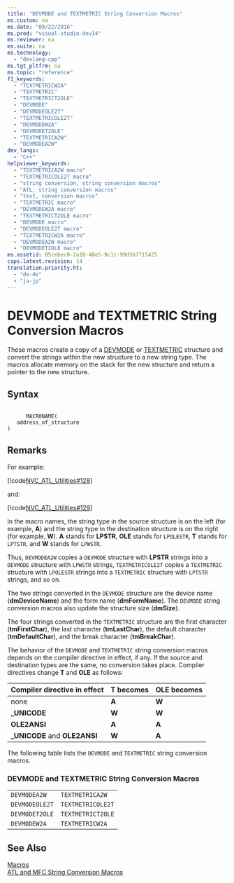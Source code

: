```yaml
---
title: "DEVMODE and TEXTMETRIC String Conversion Macros"
ms.custom: na
ms.date: "09/22/2016"
ms.prod: "visual-studio-dev14"
ms.reviewer: na
ms.suite: na
ms.technology: 
  - "devlang-cpp"
ms.tgt_pltfrm: na
ms.topic: "reference"
f1_keywords: 
  - "TEXTMETRICW2A"
  - "TEXTMETRIC"
  - "TEXTMETRICT2OLE"
  - "DEVMODE"
  - "DEVMODEOLE2T"
  - "TEXTMETRICOLE2T"
  - "DEVMODEW2A"
  - "DEVMODET2OLE"
  - "TEXTMETRICA2W"
  - "DEVMODEA2W"
dev_langs: 
  - "C++"
helpviewer_keywords: 
  - "TEXTMETRICA2W macro"
  - "TEXTMETRICOLE2T macro"
  - "string conversion, string conversion macros"
  - "ATL, string conversion macros"
  - "text, conversion macros"
  - "TEXTMETRIC macro"
  - "DEVMODEW2A macro"
  - "TEXTMETRICT2OLE macro"
  - "DEVMODE macro"
  - "DEVMODEOLE2T macro"
  - "TEXTMETRICW2A macro"
  - "DEVMODEA2W macro"
  - "DEVMODET2OLE macro"
ms.assetid: 85cebec0-2a18-48e5-9c1c-99d5b7f15425
caps.latest.revision: 14
translation.priority.ht: 
  - "de-de"
  - "ja-jp"
---
```

# DEVMODE and TEXTMETRIC String Conversion Macros
These macros create a copy of a [DEVMODE](http://msdn.microsoft.com/library/windows/desktop/dd183565) or [TEXTMETRIC](http://msdn.microsoft.com/library/windows/desktop/dd145132) structure and convert the strings within the new structure to a new string type. The macros allocate memory on the stack for the new structure and return a pointer to the new structure.  
  
## Syntax  
  
```  
  
      MACRONAME(   
   address_of_structure    
)  
```  
  
## Remarks  
 For example:  
  
 [!code[NVC_ATL_Utilities#128](../vs140/codesnippet/CPP/devmode-and-textmetric-string-conversion-macros_1.cpp)]  
  
 and:  
  
 [!code[NVC_ATL_Utilities#129](../vs140/codesnippet/CPP/devmode-and-textmetric-string-conversion-macros_2.cpp)]  
  
 In the macro names, the string type in the source structure is on the left (for example, **A**) and the string type in the destination structure is on the right (for example, **W**). **A** stands for **LPSTR**, **OLE** stands for `LPOLESTR`, **T** stands for `LPTSTR`, and **W** stands for `LPWSTR`.  
  
 Thus, `DEVMODEA2W` copies a `DEVMODE` structure with **LPSTR** strings into a `DEVMODE` structure with `LPWSTR` strings, `TEXTMETRICOLE2T` copies a `TEXTMETRIC` structure with `LPOLESTR` strings into a `TEXTMETRIC` structure with `LPTSTR` strings, and so on.  
  
 The two strings converted in the `DEVMODE` structure are the device name (**dmDeviceName**) and the form name (**dmFormName**). The `DEVMODE` string conversion macros also update the structure size (**dmSize**).  
  
 The four strings converted in the `TEXTMETRIC` structure are the first character (**tmFirstChar**), the last character (**tmLastChar**), the default character (**tmDefaultChar**), and the break character (**tmBreakChar**).  
  
 The behavior of the `DEVMODE` and `TEXTMETRIC` string conversion macros depends on the compiler directive in effect, if any. If the source and destination types are the same, no conversion takes place. Compiler directives change **T** and **OLE** as follows:  
  
|Compiler directive in effect|T becomes|OLE becomes|  
|----------------------------------|---------------|-----------------|  
|none|**A**|**W**|  
|**_UNICODE**|**W**|**W**|  
|**OLE2ANSI**|**A**|**A**|  
|**_UNICODE** and **OLE2ANSI**|**W**|**A**|  
  
 The following table lists the `DEVMODE` and `TEXTMETRIC` string conversion macros.  
  
### DEVMODE and TEXTMETRIC String Conversion Macros  
  
|||  
|-|-|  
|`DEVMODEA2W`|`TEXTMETRICA2W`|  
|`DEVMODEOLE2T`|`TEXTMETRICOLE2T`|  
|`DEVMODET2OLE`|`TEXTMETRICT2OLE`|  
|`DEVMODEW2A`|`TEXTMETRICW2A`|  
  
## See Also  
 [Macros](../vs140/atl-macros.md)   
 [ATL and MFC String Conversion Macros](../vs140/atl-and-mfc-string-conversion-macros.md)
